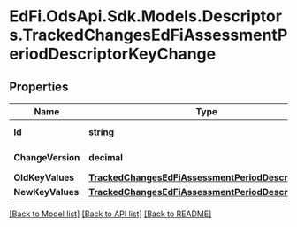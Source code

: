 # EdFi.OdsApi.Sdk.Models.Descriptors.TrackedChangesEdFiAssessmentPeriodDescriptorKeyChange

## Properties

Name | Type | Description | Notes
------------ | ------------- | ------------- | -------------
**Id** | **string** | Resource identifier | [optional] 
**ChangeVersion** | **decimal** | Change version | [optional] 
**OldKeyValues** | [**TrackedChangesEdFiAssessmentPeriodDescriptorKey**](TrackedChangesEdFiAssessmentPeriodDescriptorKey.md) |  | [optional] 
**NewKeyValues** | [**TrackedChangesEdFiAssessmentPeriodDescriptorKey**](TrackedChangesEdFiAssessmentPeriodDescriptorKey.md) |  | [optional] 

[[Back to Model list]](../README.md#documentation-for-models) [[Back to API list]](../README.md#documentation-for-api-endpoints) [[Back to README]](../README.md)

